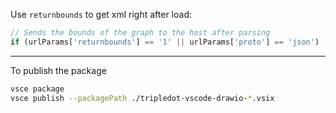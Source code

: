 Use `returnbounds` to get xml right after load:

```js
// Sends the bounds of the graph to the host after parsing
if (urlParams['returnbounds'] == '1' || urlParams['proto'] == 'json')
```

---

To publish the package

```bash
vsce package
vsce publish --packagePath ./tripledot-vscode-drawio-*.vsix
```
